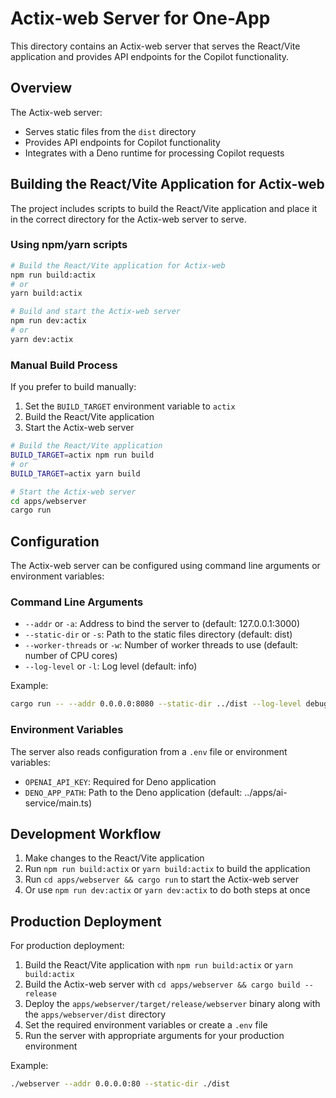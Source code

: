 # Actix-web Server for One-App

This directory contains an Actix-web server that serves the React/Vite application and provides API endpoints for the Copilot functionality.

## Overview

The Actix-web server:
- Serves static files from the `dist` directory
- Provides API endpoints for Copilot functionality
- Integrates with a Deno runtime for processing Copilot requests

## Building the React/Vite Application for Actix-web

The project includes scripts to build the React/Vite application and place it in the correct directory for the Actix-web server to serve.

### Using npm/yarn scripts

```bash
# Build the React/Vite application for Actix-web
npm run build:actix
# or
yarn build:actix

# Build and start the Actix-web server
npm run dev:actix
# or
yarn dev:actix
```

### Manual Build Process

If you prefer to build manually:

1. Set the `BUILD_TARGET` environment variable to `actix`
2. Build the React/Vite application
3. Start the Actix-web server

```bash
# Build the React/Vite application
BUILD_TARGET=actix npm run build
# or
BUILD_TARGET=actix yarn build

# Start the Actix-web server
cd apps/webserver
cargo run
```

## Configuration

The Actix-web server can be configured using command line arguments or environment variables:

### Command Line Arguments

- `--addr` or `-a`: Address to bind the server to (default: 127.0.0.1:3000)
- `--static-dir` or `-s`: Path to the static files directory (default: dist)
- `--worker-threads` or `-w`: Number of worker threads to use (default: number of CPU cores)
- `--log-level` or `-l`: Log level (default: info)

Example:
```bash
cargo run -- --addr 0.0.0.0:8080 --static-dir ../dist --log-level debug
```

### Environment Variables

The server also reads configuration from a `.env` file or environment variables:

- `OPENAI_API_KEY`: Required for Deno application
- `DENO_APP_PATH`: Path to the Deno application (default: ../apps/ai-service/main.ts)

## Development Workflow

1. Make changes to the React/Vite application
2. Run `npm run build:actix` or `yarn build:actix` to build the application
3. Run `cd apps/webserver && cargo run` to start the Actix-web server
4. Or use `npm run dev:actix` or `yarn dev:actix` to do both steps at once

## Production Deployment

For production deployment:

1. Build the React/Vite application with `npm run build:actix` or `yarn build:actix`
2. Build the Actix-web server with `cd apps/webserver && cargo build --release`
3. Deploy the `apps/webserver/target/release/webserver` binary along with the `apps/webserver/dist` directory
4. Set the required environment variables or create a `.env` file
5. Run the server with appropriate arguments for your production environment

Example:
```bash
./webserver --addr 0.0.0.0:80 --static-dir ./dist
